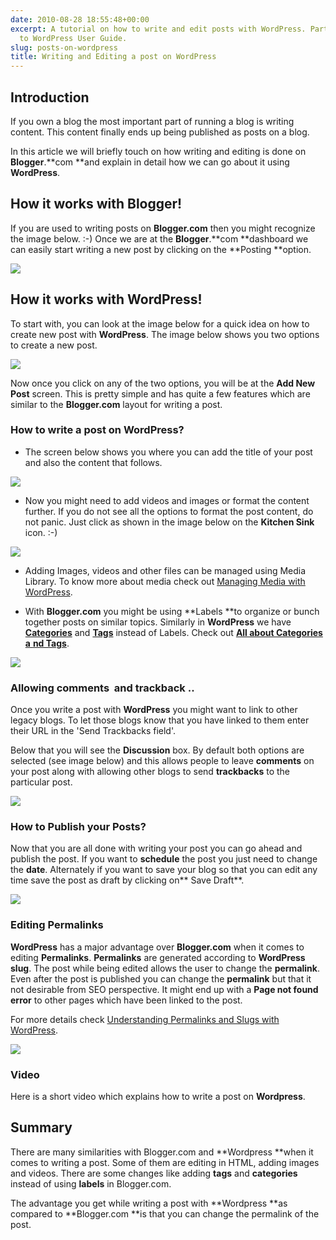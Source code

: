 ```yaml
---
date: 2010-08-28 18:55:48+00:00
excerpt: A tutorial on how to write and edit posts with WordPress. Part of the Blogger
  to WordPress User Guide.
slug: posts-on-wordpress
title: Writing and Editing a post on WordPress
---
```


## Introduction


If you own a blog the most important part of running a blog is writing content. This content finally ends up being published as posts on a blog.

In this article we will briefly touch on how writing and editing is done on **Blogger**.**com **and explain in detail how we can go about it using **WordPress**.


## How it works with Blogger!


If you are used to writing posts on **Blogger.com** then you might recognize the image below. :-) Once we are at the **Blogger**.**com **dashboard we can easily start writing a new post by clicking on the **Posting **option.

[![](https://rtcamp.com/wp-content/uploads/2010/08/blogger-post-blogger-to-wordpress.png)](http://bloggertowp.org/?attachment_id=1316)


## How it works with WordPress!


To start with, you can look at the image below for a quick idea on how to create new post with **WordPress**. The image below shows you two options to create a new post.

[![](https://rtcamp.com/wp-content/uploads/2010/08/wordpress-post-blogger-to-wordpress.png)](http://bloggertowp.org/?attachment_id=1330)

Now once you click on any of the two options, you will be at the **Add New Post** screen. This is pretty simple and has quite a few features which are similar to the **Blogger.com** layout for writing a post.


### **How to write a post on WordPress?**





	
  * The screen below shows you where you can add the title of your post and also the content that follows.


**[![](https://rtcamp.com/wp-content/uploads/2010/08/write-new-post-blogger-to-wordpress.png)](http://bloggertowp.org/?attachment_id=1349)**





	
  * Now you might need to add videos and images or format the content further. If you do not see all the options to format the post content, do not panic. Just click as shown in the image below on the **Kitchen Sink** icon. :-)


[![](https://rtcamp.com/wp-content/uploads/2010/08/upload-media-blogger-to-wordpress.png)](http://bloggertowp.org/?attachment_id=1351)



	
  * Adding Images, videos and other files can be managed using Media Library. To know more about media check out [Managing Media with WordPress](http://bloggertowp.org/managing-media-files-with-wordpress/).



	
  * With **Blogger.com** you might be using **Labels **to organize or bunch together posts on similar topics. Similarly in **WordPress** we have [**Categories**](http://codex.wordpress.org/Glossary#Category) and [**Tags**](http://codex.wordpress.org/Glossary#Tag) instead of Labels. Check out [**All about Categories a** **nd Tags**](http://bloggertowp.org/all-about-categories-and-tags/).


[![](https://rtcamp.com/wp-content/uploads/2010/08/tags-categories-blogger-to-wordpress.png)](http://bloggertowp.org/?attachment_id=1353)


### Allowing comments  and trackback ..


Once you write a post with **WordPress** you might want to link to other legacy blogs. To let those blogs know that you have linked to them enter their URL in the 'Send Trackbacks field'.

Below that you will see the **Discussion** box. By default both options are selected (see image below) and this allows people to leave **comments** on your post along with allowing other blogs to send **trackbacks** to the particular post.

[![](https://rtcamp.com/wp-content/uploads/2010/08/trackbacks-discussion-blogger-to-wp.png)](http://bloggertowp.org/?attachment_id=1519)


### How to Publish your Posts?


Now that you are all done with writing your post you can go ahead and publish the post. If you want to **schedule** the post you just need to change the **date**. Alternately if you want to save your blog so that you can edit any time save the post as draft by clicking on** Save Draft**.

[![](https://rtcamp.com/wp-content/uploads/2010/08/publish-post-blogger-to-wp.png)](http://bloggertowp.org/?attachment_id=1523)


### Editing Permalinks


**WordPress** has a major advantage over **Blogger.com** when it comes to editing **Permalinks**. **Permalinks** are generated according to **WordPress slug**. The post while being edited allows the user to change the **permalink**. Even after the post is published you can change the **permalink** but that it not desirable from SEO perspective. It might end up with a **Page not found error** to other pages which have been linked to the post.

For more details check [Understanding Permalinks and Slugs with WordPress](http://bloggertowp.org/understanding-permalinks-and-slugs-in-wordpress/).

[![](https://rtcamp.com/wp-content/uploads/2010/08/permalink-post-blogger-to-wp.png)](http://bloggertowp.org/?attachment_id=1532)


### Video


Here is a short video which explains how to write a post on **Wordpress**.


## Summary


There are many similarities with Blogger.com and **Wordpress **when it comes to writing a post. Some of them are editing in HTML, adding images and videos. There are some changes like adding **tags** and **categories** instead of using **labels** in Blogger.com.

The advantage you get while writing a post with **Wordpress **as compared to **Blogger.com **is that you can change the permalink of the post.
